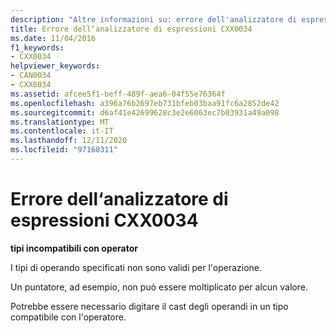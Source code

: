 ```yaml
---
description: "Altre informazioni su: errore dell'analizzatore di espressioni CXX0034"
title: Errore dell‘analizzatore di espressioni CXX0034
ms.date: 11/04/2016
f1_keywords:
- CXX0034
helpviewer_keywords:
- CAN0034
- CXX0034
ms.assetid: afcee5f1-beff-489f-aea6-04f55e76364f
ms.openlocfilehash: a396a76b2697eb731bfeb03baa91fc6a2852de42
ms.sourcegitcommit: d6af41e42699628c3e2e6063ec7b03931a49a098
ms.translationtype: MT
ms.contentlocale: it-IT
ms.lasthandoff: 12/11/2020
ms.locfileid: "97160311"
---
```

# <a name="expression-evaluator-error-cxx0034"></a>Errore dell‘analizzatore di espressioni CXX0034

**tipi incompatibili con operator**

I tipi di operando specificati non sono validi per l'operazione.

Un puntatore, ad esempio, non può essere moltiplicato per alcun valore.

Potrebbe essere necessario digitare il cast degli operandi in un tipo compatibile con l'operatore.
